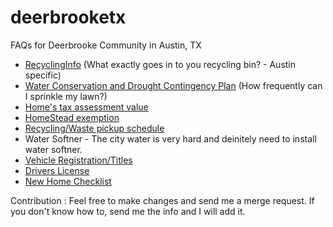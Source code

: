 # deerbrooketx
FAQs for Deerbrooke Community in Austin, TX
   * [RecyclingInfo](https://alittlemore.green/myths-rumors-confusion-recycling-in-austin/) (What exactly goes in to you recycling bin? - Austin specific)
   * [Water Conservation and Drought Contingency Plan](https://www.leandertx.gov/waterplan) (How frequently can I sprinkle my lawn?)
   * [Home's tax assessment value](https://search.wcad.org)
   * [HomeStead exemption](https://search.wcad.org)
   * [Recycling/Waste pickup schedule](https://www.leandertx.gov/utilities/page/garbage-and-recycling)
   * Water Softner - The city water is very hard and deinitely need to install water softner.
   * [Vehicle Registration/Titles](https://github.com/garanaveen/deerbrooketx/blob/main/countyoffice.txt)
   * [Drivers License](https://github.com/garanaveen/deerbrooketx/blob/main/countyoffice.txt)
   * [New Home Checklist](https://github.com/garanaveen/deerbrooketx/blob/main/newhomechecklist.txt)


Contribution : Feel free to make changes and send me a merge request. If you don't know how to, send me the info and I will add it.
